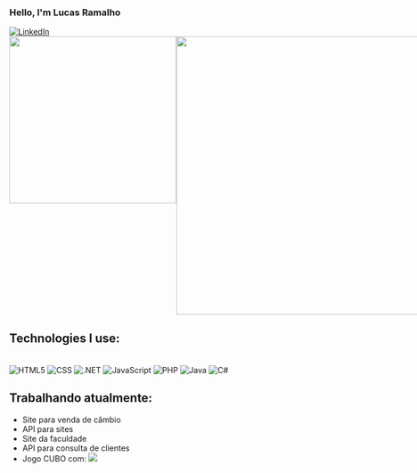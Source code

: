 ### Hello, I'm Lucas Ramalho
<a href="https://www.linkedin.com/in/lucas-ramalho-07a34425a">
  <img src="https://img.shields.io/badge/LinkedIn-0077B5?style=for-the-badge&logo=linkedin&logoColor=white" alt="LinkedIn">
</a>


<div style="display: flex;">
    <img src="https://github-readme-stats.vercel.app/api/top-langs/?username=LucasGOWRamalho&theme=blue-green" width="300px" />
    <img src="https://github-readme-stats.vercel.app/api?username=LucasGOWRamalho&show_icons=true&theme=onedark" width="500px" />
</div>

## Technologies I use:
<div style="display: inline_block"><br/>
  <img align="center" alt="HTML5" src="https://img.shields.io/badge/HTML5-E34F26?style=for-the-badge&logo=html5&logoColor=white">
  <img align="center" alt="CSS" src="https://img.shields.io/badge/CSS3-1572B6?style=for-the-badge&logo=css3&logoColor=white">
  <img align="center" alt=".NET" src="https://img.shields.io/badge/.NET-5C2D91?style=for-the-badge&logo=.net&logoColor=white">
  <img align="center" alt="JavaScript" src="https://img.shields.io/badge/JavaScript-F7DF1E?style=for-the-badge&logo=javascript&logoColor=black">
  <img align="center" alt="PHP" src="https://img.shields.io/badge/PHP-777BB4?style=for-the-badge&logo=php&logoColor=white">
  <img align="center" alt="Java" src="https://img.shields.io/badge/Java-ED8B00?style=for-the-badge&logo=openjdk&logoColor=white">
  <img align="center" alt="C#" src="https://img.shields.io/badge/C%23-239120?style=for-the-badge&logo=c-sharp&logoColor=white">
</div>

## Trabalhando atualmente:

* Site para venda de câmbio
* API para sites
* Site da faculdade
* API para consulta de clientes
* Jogo CUBO com: <a href="https://www.linkedin.com/in/lucas-ramalho-07a34425a">
  <img src="https://img.shields.io/badge/GitHub-100000?style=for-the-badge&logo=github&logoColor=white">
</a>
